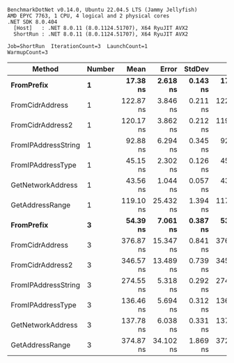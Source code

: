```

BenchmarkDotNet v0.14.0, Ubuntu 22.04.5 LTS (Jammy Jellyfish)
AMD EPYC 7763, 1 CPU, 4 logical and 2 physical cores
.NET SDK 8.0.404
  [Host]   : .NET 8.0.11 (8.0.1124.51707), X64 RyuJIT AVX2
  ShortRun : .NET 8.0.11 (8.0.1124.51707), X64 RyuJIT AVX2

Job=ShortRun  IterationCount=3  LaunchCount=1  
WarmupCount=3  

```
| Method              | Number | Mean      | Error     | StdDev   | Min       | Max       | Gen0   | Allocated |
|-------------------- |------- |----------:|----------:|---------:|----------:|----------:|-------:|----------:|
| **FromPrefix**          | **1**      |  **17.38 ns** |  **2.618 ns** | **0.143 ns** |  **17.29 ns** |  **17.54 ns** | **0.0007** |      **56 B** |
| FromCidrAddress     | 1      | 122.87 ns |  3.846 ns | 0.211 ns | 122.69 ns | 123.11 ns | 0.0012 |     112 B |
| FromCidrAddress2    | 1      | 120.17 ns |  3.862 ns | 0.212 ns | 119.93 ns | 120.34 ns | 0.0012 |     112 B |
| FromIPAddressString | 1      |  92.88 ns |  6.294 ns | 0.345 ns |  92.66 ns |  93.28 ns | 0.0006 |      56 B |
| FromIPAddressType   | 1      |  45.15 ns |  2.302 ns | 0.126 ns |  45.07 ns |  45.29 ns | 0.0010 |      88 B |
| GetNetworkAddress   | 1      |  43.56 ns |  1.044 ns | 0.057 ns |  43.52 ns |  43.63 ns | 0.0007 |      56 B |
| GetAddressRange     | 1      | 119.10 ns | 25.432 ns | 1.394 ns | 117.52 ns | 120.15 ns | 0.0019 |     168 B |
| **FromPrefix**          | **3**      |  **54.39 ns** |  **7.061 ns** | **0.387 ns** |  **53.94 ns** |  **54.66 ns** | **0.0020** |     **168 B** |
| FromCidrAddress     | 3      | 376.87 ns | 15.347 ns | 0.841 ns | 376.15 ns | 377.80 ns | 0.0038 |     336 B |
| FromCidrAddress2    | 3      | 346.57 ns | 13.489 ns | 0.739 ns | 345.84 ns | 347.32 ns | 0.0038 |     336 B |
| FromIPAddressString | 3      | 274.55 ns |  5.318 ns | 0.292 ns | 274.34 ns | 274.88 ns | 0.0019 |     168 B |
| FromIPAddressType   | 3      | 136.46 ns |  5.694 ns | 0.312 ns | 136.10 ns | 136.67 ns | 0.0031 |     264 B |
| GetNetworkAddress   | 3      | 137.78 ns |  6.038 ns | 0.331 ns | 137.45 ns | 138.11 ns | 0.0019 |     168 B |
| GetAddressRange     | 3      | 374.87 ns | 34.102 ns | 1.869 ns | 372.78 ns | 376.37 ns | 0.0057 |     504 B |
